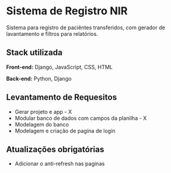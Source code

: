 # Sistema de Registro NIR

Sistema para registro de paciêntes transferidos, com gerador de lavantamento e filtros para relatórios.




## Stack utilizada

**Front-end:** Django, JavaScript, CSS, HTML

**Back-end:** Python, Django


## Levantamento de Requesitos

- Gerar projeto e app - X
- Modular banco de dados com campos da planilha - X
- Modelagem do banco
- Modelagem e criação de pagina de login


## Atualizações obrigatórias

- Adicionar o anti-refresh nas paginas
